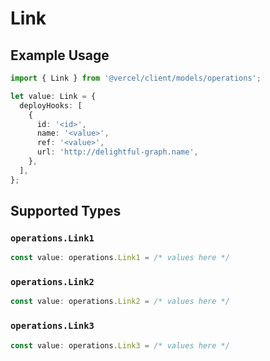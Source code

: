 # Link

## Example Usage

```typescript
import { Link } from '@vercel/client/models/operations';

let value: Link = {
  deployHooks: [
    {
      id: '<id>',
      name: '<value>',
      ref: '<value>',
      url: 'http://delightful-graph.name',
    },
  ],
};
```

## Supported Types

### `operations.Link1`

```typescript
const value: operations.Link1 = /* values here */
```

### `operations.Link2`

```typescript
const value: operations.Link2 = /* values here */
```

### `operations.Link3`

```typescript
const value: operations.Link3 = /* values here */
```
